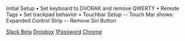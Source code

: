 Initial Setup
• Set keyboard to DVORAK and remove QWERTY
• Remote Tags
• Set trackpad behavior
• Touchbar Setup
-- Touch Mar shows: Expanded Control Strip
-- Remove Siri Button

[Slack Beta](https://slack.com/beta/mac)
[Dropbox](https://www.dropbox.com/downloading)
[1Password](https://1password.com/downloads/mac/)
[Chrome](https://www.google.com/chrome/)
